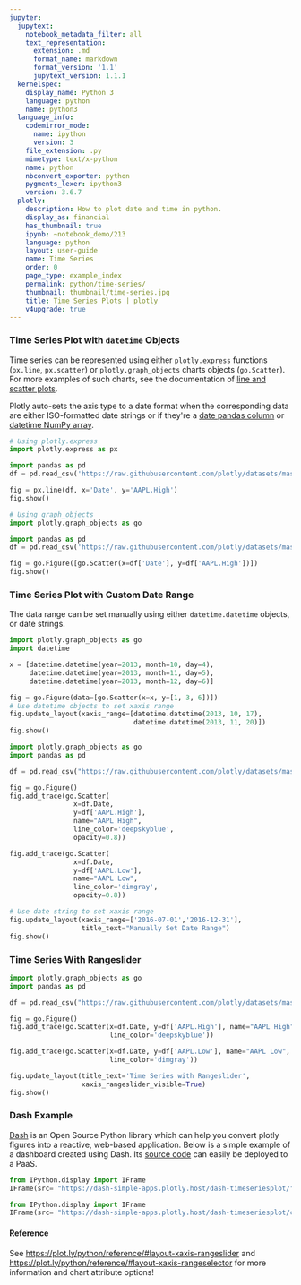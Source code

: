 ```yaml
---
jupyter:
  jupytext:
    notebook_metadata_filter: all
    text_representation:
      extension: .md
      format_name: markdown
      format_version: '1.1'
      jupytext_version: 1.1.1
  kernelspec:
    display_name: Python 3
    language: python
    name: python3
  language_info:
    codemirror_mode:
      name: ipython
      version: 3
    file_extension: .py
    mimetype: text/x-python
    name: python
    nbconvert_exporter: python
    pygments_lexer: ipython3
    version: 3.6.7
  plotly:
    description: How to plot date and time in python.
    display_as: financial
    has_thumbnail: true
    ipynb: ~notebook_demo/213
    language: python
    layout: user-guide
    name: Time Series
    order: 0
    page_type: example_index
    permalink: python/time-series/
    thumbnail: thumbnail/time-series.jpg
    title: Time Series Plots | plotly
    v4upgrade: true
---
```


### Time Series Plot with `datetime` Objects ###

Time series can be represented using either `plotly.express` functions (`px.line`, `px.scatter`) or `plotly.graph_objects` charts objects (`go.Scatter`). For more examples of such charts, see the documentation of [line and scatter plots](https://plot.ly/python/line-and-scatter/).

Plotly auto-sets the axis type to a date format when the corresponding data are either ISO-formatted date strings or if they're a [date pandas column](https://pandas.pydata.org/pandas-docs/stable/user_guide/timeseries.html) or [datetime NumPy array](https://docs.scipy.org/doc/numpy/reference/arrays.datetime.html).

```python
# Using plotly.express
import plotly.express as px

import pandas as pd
df = pd.read_csv('https://raw.githubusercontent.com/plotly/datasets/master/finance-charts-apple.csv')

fig = px.line(df, x='Date', y='AAPL.High')
fig.show()
```

```python
# Using graph_objects
import plotly.graph_objects as go

import pandas as pd
df = pd.read_csv('https://raw.githubusercontent.com/plotly/datasets/master/finance-charts-apple.csv')

fig = go.Figure([go.Scatter(x=df['Date'], y=df['AAPL.High'])])
fig.show()
```

### Time Series Plot with Custom Date Range 

The data range can be set manually using either `datetime.datetime` objects, or date strings.

```python
import plotly.graph_objects as go
import datetime

x = [datetime.datetime(year=2013, month=10, day=4),
     datetime.datetime(year=2013, month=11, day=5),
     datetime.datetime(year=2013, month=12, day=6)]

fig = go.Figure(data=[go.Scatter(x=x, y=[1, 3, 6])])
# Use datetime objects to set xaxis range
fig.update_layout(xaxis_range=[datetime.datetime(2013, 10, 17),
                               datetime.datetime(2013, 11, 20)])
fig.show()
```

```python
import plotly.graph_objects as go
import pandas as pd

df = pd.read_csv("https://raw.githubusercontent.com/plotly/datasets/master/finance-charts-apple.csv")

fig = go.Figure()
fig.add_trace(go.Scatter(
                x=df.Date,
                y=df['AAPL.High'],
                name="AAPL High",
                line_color='deepskyblue',
                opacity=0.8))

fig.add_trace(go.Scatter(
                x=df.Date,
                y=df['AAPL.Low'],
                name="AAPL Low",
                line_color='dimgray',
                opacity=0.8))

# Use date string to set xaxis range
fig.update_layout(xaxis_range=['2016-07-01','2016-12-31'],
                  title_text="Manually Set Date Range")
fig.show()
```

### Time Series With Rangeslider

```python
import plotly.graph_objects as go
import pandas as pd

df = pd.read_csv("https://raw.githubusercontent.com/plotly/datasets/master/finance-charts-apple.csv")

fig = go.Figure()
fig.add_trace(go.Scatter(x=df.Date, y=df['AAPL.High'], name="AAPL High",
                         line_color='deepskyblue'))

fig.add_trace(go.Scatter(x=df.Date, y=df['AAPL.Low'], name="AAPL Low",
                         line_color='dimgray'))

fig.update_layout(title_text='Time Series with Rangeslider', 
                  xaxis_rangeslider_visible=True)
fig.show()
```

### Dash Example


[Dash](https://plot.ly/products/dash/) is an Open Source Python library which can help you convert plotly figures into a reactive, web-based application. Below is a simple example of a dashboard created using Dash. Its [source code](https://github.com/plotly/simple-example-chart-apps/tree/master/dash-timeseriesplot) can easily be deployed to a PaaS.

```python
from IPython.display import IFrame
IFrame(src= "https://dash-simple-apps.plotly.host/dash-timeseriesplot/", width="100%", height="750px", frameBorder="0")
```

```python
from IPython.display import IFrame
IFrame(src= "https://dash-simple-apps.plotly.host/dash-timeseriesplot/code", width="100%", height=500, frameBorder="0")
```

#### Reference
See https://plot.ly/python/reference/#layout-xaxis-rangeslider and<br> https://plot.ly/python/reference/#layout-xaxis-rangeselector for more information and chart attribute options!

